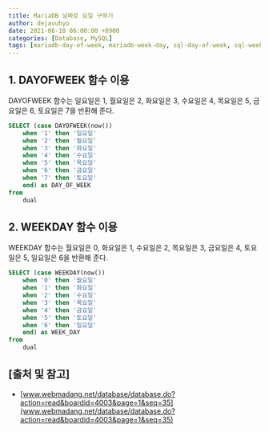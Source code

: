 ```yaml
---
title: MariaDB 날짜로 요일 구하기
author: dejavuhyo
date: 2021-06-10 06:00:00 +0900
categories: [Database, MySQL]
tags: [mariadb-day-of-week, mariadb-week-day, sql-day-of-week, sql-week-day, mariadb-요일, sql-요일]
---
```


## 1. DAYOFWEEK 함수 이용
DAYOFWEEK 함수는 일요일은 1, 월요일은 2, 화요일은 3, 수요일은 4, 목요일은 5, 금요일은 6, 토요일은 7을 반환해 준다.

```sql
SELECT (case DAYOFWEEK(now())
    when '1' then '일요일'
    when '2' then '월요일'
    when '3' then '화요일'
    when '4' then '수요일'
    when '5' then '목요일'
    when '6' then '금요일'
    when '7' then '토요일'
    end) as DAY_OF_WEEK
from
    dual
```

## 2. WEEKDAY 함수 이용
WEEKDAY 함수는 월요일은 0, 화요일은 1, 수요일은 2, 목요일은 3, 금요일은 4, 토요일은 5, 일요일은 6을 반환해 준다.

```sql
SELECT (case WEEKDAY(now())
    when '0' then '월요일'
    when '1' then '화요일'
    when '2' then '수요일'
    when '3' then '목요일'
    when '4' then '금요일'
    when '5' then '토요일'
    when '6' then '일요일'
    end) as WEEK_DAY
from
    dual
```

## [출처 및 참고]
* [www.webmadang.net/database/database.do?action=read&boardid=4003&page=1&seq=35](www.webmadang.net/database/database.do?action=read&boardid=4003&page=1&seq=35)
